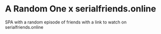 # A Random One x serialfriends.online

SPA with a random episode of friends with a link to watch on serialfriends.online
